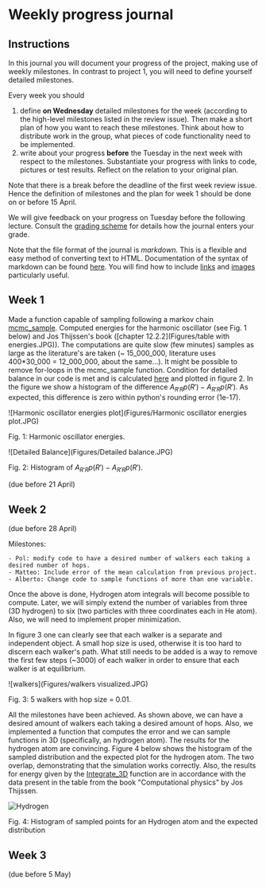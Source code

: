 # Weekly progress journal

## Instructions

In this journal you will document your progress of the project, making use of weekly milestones. In contrast to project 1, you will need to define yourself detailed milestones.

Every week you should 

1. define **on Wednesday** detailed milestones for the week (according to the
   high-level milestones listed in the review issue).
   Then make a short plan of how you want to 
   reach these milestones. Think about how to distribute work in the group, 
   what pieces of code functionality need to be implemented. 
2. write about your progress **before** the Tuesday in the next week with
   respect to the milestones. Substantiate your progress with links to code,
   pictures or test results. Reflect on the relation to your original plan.

Note that there is a break before the deadline of the first week review
issue. Hence the definition of milestones and the plan for week 1 should be
done on or before 15 April.

We will give feedback on your progress on Tuesday before the following lecture. Consult the 
[grading scheme](https://computationalphysics.quantumtinkerer.tudelft.nl/proj2-grading/) 
for details how the journal enters your grade.

Note that the file format of the journal is *markdown*. This is a flexible and easy method of 
converting text to HTML. 
Documentation of the syntax of markdown can be found 
[here](https://docs.gitlab.com/ee/user/markdown.html#gfm-extends-standard-markdown). 
You will find how to include [links](https://docs.gitlab.com/ee/user/markdown.html#links) and 
[images](https://docs.gitlab.com/ee/user/markdown.html#images) particularly
useful.

## Week 1
Made a function capable of sampling following a markov chain [mcmc_sample](https://gitlab.kwant-project.org/computational_physics/projects/Project-2---QMC_pdedalmauhugue/-/blob/master/Skeleton.py#L23). Computed energies for the harmonic oscillator (see Fig. 1 below) and Jos Thijssen's book ([chapter 12.2.2](Figures/table with energies.JPG)). The computations are quite slow (few minutes) samples as large as the literature's are taken (~ 15_000_000, literature uses 400*30_000 = 12_000_000, about the same...). It might be possible to remove for-loops in the mcmc_sample function. Condition for detailed balance in our code is met and is calculated [here](https://gitlab.kwant-project.org/computational_physics/projects/Project-2---QMC_pdedalmauhugue/-/blob/master/Skeleton.py#L50-53) and plotted in figure 2. In the figure we show a histogram of the difference $`A_{R' R}p(R') - A_{R' R}p(R')`$. As expected, this difference is zero within python's rounding error (1e-17).


![Harmonic oscillator energies plot](Figures/Harmonic oscillator energies plot.JPG)

Fig. 1: Harmonic oscillator energies.

![Detailed Balance](Figures/Detailed balance.JPG)

Fig. 2: Histogram of $`A_{R' R}p(R') - A_{R' R}p(R')`$.

(due before 21 April)


## Week 2
(due before 28 April)


Milestones:

    - Pol: modify code to have a desired number of walkers each taking a desired number of hops.
    - Matteo: Include error of the mean calculation from previous project.
    - Alberto: Change code to sample functions of more than one variable.

Once the above is done, Hydrogen atom integrals will become possible to compute. Later, we will simply extend the number of variables from three (3D hydrogen) to six (two particles with three coordinates each in He atom). Also, we will need to implement proper minimization.

In figure 3 one can clearly see that each walker is a separate and independent object. A small hop size is used, otherwise it is too hard to discern each walker's path. What still needs to be added is a way to remove the first few steps (~3000) of each walker in order to ensure that each walker is at equilibrium.

![walkers](Figures/walkers visualized.JPG)

Fig. 3: 5 walkers with hop size = 0.01.

All the milestones have been achieved. As shown above, we can have a desired amount of walkers each taking a desired amount of hops. Also, we implemented a function that computes the error and we can sample functions in 3D (specifically, an hydrogen atom). The results for the hydrogen atom are convincing. Figure 4 below shows the histogram of the sampled distribution and the expected plot for the hydrogen atom. The two overlap, demonstrating that the simulation works correctly. Also, the results for energy given by the [Integrate_3D](https://gitlab.kwant-project.org/computational_physics/projects/Project-2---QMC_pdedalmauhugue/-/blob/master/Skeleton.py#L195-215) function are in accordance with the data present in the table from the book "Computational physics" by Jos Thijssen.

![Hydrogen](https://gitlab.kwant-project.org/computational_physics/projects/Project-2---QMC_pdedalmauhugue/-/blob/master/Figures/Hydrogen%20-%20Sampled%20vs%20expected.jpeg)

Fig. 4: Histogram of sampled points for an Hydrogen atom and the expected distribution

## Week 3
(due before 5 May)


